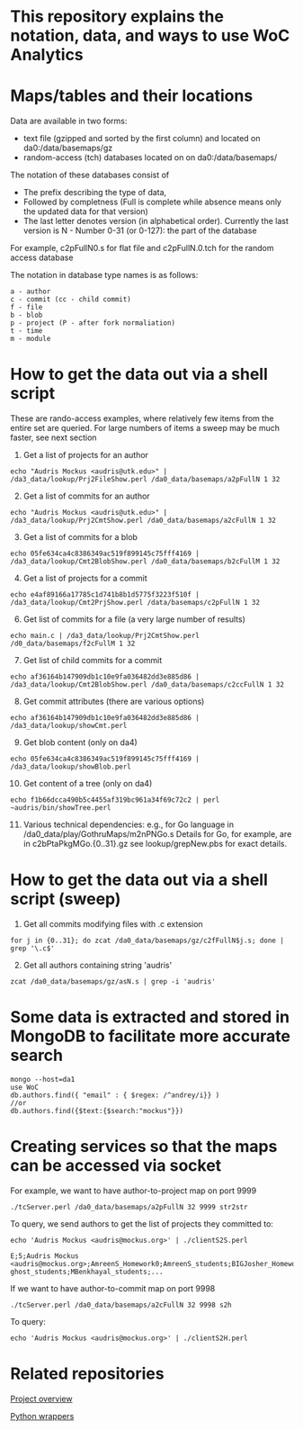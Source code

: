 # This repository explains the notation, data, and ways to use WoC Analytics

# Maps/tables and their locations 

Data are available in two forms:

   - text file (gzipped and sorted by the first column) and located on da0:/data/basemaps/gz 
   - random-access (tch) databases located on on da0:/data/basemaps/


The notation of these databases consist of

   - The prefix describing the type of data,
   - Followed by completness (Full is complete while absence means only the updated data for that version)
   - The last letter denotes version (in alphabetical
    order). Currently the last version is N
	- Number  0-31 (or 0-127): the part of the database

For example, c2pFullN0.s for flat file and c2pFullN.0.tch for the
random access database

The notation in database type names is as follows:
```
a - author
c - commit (cc - child commit)
f - file
b - blob
p - project (P - after fork normaliation)
t - time 
m - module
```

# How to get the data out via a shell script
These are rando-access examples, where relatively few items from the entire set are queried. For large numbers of items a sweep may be much faster, see next section

1. Get a list of projects for an author
```
echo "Audris Mockus <audris@utk.edu>" | /da3_data/lookup/Prj2FileShow.perl /da0_data/basemaps/a2pFullN 1 32
```

2. Get a list of commits for an author
```
echo "Audris Mockus <audris@utk.edu>" | /da3_data/lookup/Prj2CmtShow.perl /da0_data/basemaps/a2cFullN 1 32
```

3. Get a list of commits for a blob
```
echo 05fe634ca4c8386349ac519f899145c75fff4169 | /da3_data/lookup/Cmt2BlobShow.perl /da0_data/basemaps/b2cFullM 1 32
```

4. Get a list of projects for a commit
```
echo e4af89166a17785c1d741b8b1d5775f3223f510f | /da3_data/lookup/Cmt2PrjShow.perl /data/basemaps/c2pFullN 1 32
```

6. Get list of commits for a file (a very large number of results)
```
echo main.c | /da3_data/lookup/Prj2CmtShow.perl /d0_data/basemaps/f2cFullM 1 32
```

7. Get list of child commits for a commit
```
echo af36164b147909db1c10e9fa036482dd3e885d86 | /da3_data/lookup/Cmt2BlobShow.perl /da0_data/basemaps/c2ccFullN 1 32
```

8. Get commit attributes (there are various options)
```
echo af36164b147909db1c10e9fa036482dd3e885d86 | /da3_data/lookup/showCmt.perl
```

9. Get blob content (only on da4)
```
echo 05fe634ca4c8386349ac519f899145c75fff4169 | /da3_data/lookup/showBlob.perl
```

10. Get content of a tree (only on da4)
```
echo f1b66dcca490b5c4455af319bc961a34f69c72c2 | perl ~audris/bin/showTree.perl
```

11. Various technical dependencies: e.g., for Go language in /da0_data/play/GothruMaps/m2nPNGo.s 
Details for Go, for example, are in c2bPtaPkgMGo.{0..31}.gz
see lookup/grepNew.pbs for exact details.

# How to get the data out via a shell script (sweep)

1. Get all commits modifying files with .c extension
```
for j in {0..31}; do zcat /da0_data/basemaps/gz/c2fFullN$j.s; done | grep '\.c$'
```
2. Get all authors containing string 'audris'
```
zcat /da0_data/basemaps/gz/asN.s | grep -i 'audris'
```

# Some data is extracted and stored in MongoDB to facilitate more accurate search
```
mongo --host=da1
use WoC
db.authors.find({ "email" : { $regex: /^andrey/i}} )
//or
db.authors.find({$text:{$search:"mockus"}})
```

# Creating services so that the maps can be accessed via socket
For example, we want to have author-to-project map on port 9999
```
./tcServer.perl /da0_data/basemaps/a2pFullN 32 9999 str2str
```

To query, we send authors to get the list of projects they committed
to:
```
echo 'Audris Mockus <audris@mockus.org>' | ./clientS2S.perl

E;5;Audris Mockus <audris@mockus.org>;AmreenS_Homework0;AmreenS_students;BIGJosher_Homework0;CaptainEmerson_chapters;CodyJae_students;Curtis017_students;Justa-ghost_students;MBenkhayal_students;...
```

If we want to have author-to-commit map on port 9998
```
./tcServer.perl /da0_data/basemaps/a2cFullN 32 9998 s2h
```

To query:
```
echo 'Audris Mockus <audris@mockus.org>' | ./clientS2H.perl
```


# Related repositories

[Project overview](https://bitbucket.org/swsc/overview)

[Python wrappers](https://github.com/ssc-oscar/oscar.py)


